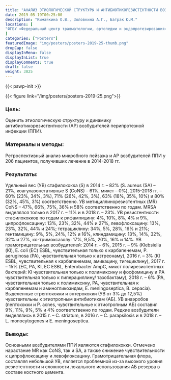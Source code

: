 ```yaml
---
title: "АНАЛИЗ ЭТИОЛОГИЧЕСКОЙ СТРУКТУРЫ И АНТИБИОТИКОРЕЗИСТЕНТНОСТИ ВОЗБУДИТЕЛЕЙ ПЕРИПРОТЕЗНОЙ ИНФЕКЦИИ КРУПНЫХ СУСТАВОВ"
date: 2019-05-19T00:25:00
description: "Кимайкина О.В., Золовкина А.Г., Батрак Ю.М."
locations: [
"ФГБУ «Федеральный центр травматологии, ортопедии и эндопротезирования» Минздрава России, Барнаул, Россия"
]
categories: ["Posters"]
featuredImage: "img/posters/posters-2019-25-thumb.png"
dropCap: false
displayInMenu: false
displayInList: true
displayComments: true
draft: false
weight: 3025
---
```



{{< pswp-init >}}

{{< figure link="/img/posters/posters-2019-25.png">}}


### Цель:

Оценить этиологическую структуру и динамику антибиотикорезистентности (АР) возбудителей перипротезной инфекции (ППИ).

### Материалы и методы: 

Ретроспективный анализ микробного пейзажа и АР возбудителей ППИ у 206 пациентов, получивших лечение в 2014-2018 гг.

### Результаты: 

Удельный вес (УВ) стафилококка (S) в 2014 г. – 82% (S. aureus (SA) – 21%, коагулазонегативные S (СоNS) – 61%, микст – 0%), 2015-2018 гг. – 60% (23%, 34%, 3%), 71% (26%, 42%, 3%), 63% (18%, 35%, 10%) и 80% (32%, 45%, 3%) соответственно. УВ метициллинорезистентных (MR) СоNS – 47%, 66%, 75%, 36% и 58% соответственно по годам. MRSA выделялся только в 2017 г. – 11% и в 2018 г. – 23%. УВ резистентности стафилококков по годам к рифампицину: 4%, 10%, 8%, 4% и 9%, ципрофлоксацину: 13%, 23%, 32%, 44% и 27%, левофлоксацину: 13%, 23%, 32%, 44% и 24%; тетрациклину: 34%, 5%, 28%, 16% и 21%; гентамицину: 9%, 5%, 24%, 12% и 16%, клиндамицину: 13%, 14%, 32%, 32% и 27%, ко-тримоксазолу: 17%, 9,5%, 20%, 16% и 14%. УВ грамотрицательных возбудителей: 2014 г. – 6%, 2015 г. – 9% (Klebsiella (Кl), E. coli (ЕС) ESBL, чувствительная только к карбапенемам, P. aeruginosa (РА), чувствительная только к азтреонаму), 2016 г. – 3% (Kl ESBL, чувствительная к карбапенемам, амикацину, тигециклину), 2017 г. – 15% (EС, PА, Kl, EС ESBL, Enterobacter AmpC, микст полирезистентных бактерий: Kl чувствительная только к полимиксину и фосфомицину и PА чувствительная только к пиперациллину/ тазобактаму), 2018 г. – 6% (РА, чувствительная только к полимиксину, РА, чувствительная к карбапенемам и аминогликозидам, E. meningoseptica, B. cepacia). Выделенные стрептококки и энтерококки (УВ от 3% до 12,5%) чувствительны к этиотропным антибиотикам (АБ). УВ анаэробов (пептококки и P. acnes, чувствительные к этиотропным АБ) составил 9%, 11%, 9%, 5% и 4% соответственно по годам. Редкие возбудители выделялись в 2015 г. – C. striatum, в 2016 г. – C. рarapsilosis и в 2018 г. – L. monocytogenes и E. meningoseptica.

### Выводы: 

Основными возбудителями ППИ являются стафилококки. Отмечено нарастание MR как СоNS, так и SА, а также снижение чувствительности к ципрофлоксацину и левофлоксацину. Грамотрицательная флора, составляя небольшой УВ, является проблемной из-за высокого уровня резистентности и сложности локального использования АБ резерва в составе костного цемента.